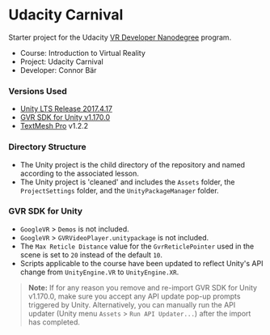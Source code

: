 # Udacity Carnival
Starter project for the Udacity [VR Developer Nanodegree](http://udacity.com/vr) program.

- Course: Introduction to Virtual Reality
- Project: Udacity Carnival
- Developer: Connor Bär


### Versions Used
- [Unity LTS Release 2017.4.17](https://unity3d.com/unity/qa/lts-releases?version=2017.4)
- [GVR SDK for Unity v1.170.0](https://github.com/googlevr/gvr-unity-sdk/releases/tag/v1.170.0)
- [TextMesh Pro](https://assetstore.unity.com/packages/essentials/beta-projects/textmesh-pro-84126) v1.2.2


### Directory Structure
- The Unity project is the child directory of the repository and named according to the associated lesson.
- The Unity project is 'cleaned' and includes the `Assets` folder, the `ProjectSettings` folder, and the `UnityPackageManager` folder.


### GVR SDK for Unity
- `GoogleVR` > `Demos` is not included.
- `GoogleVR` > `GVRVideoPlayer.unitypackage` is not included.
- The `Max Reticle Distance` value for the `GvrReticlePointer` used in the scene is set to `20` instead of the default `10`.
- Scripts applicable to the course have been updated to reflect Unity's API change from `UnityEngine.VR` to `UnityEngine.XR`.

>**Note:** If for any reason you remove and re-import GVR SDK for Unity v1.170.0, make sure you accept any API update pop-up prompts triggered by Unity. Alternatively, you can manually run the API updater (Unity menu `Assets` > `Run API Updater...`) after the import has completed.
